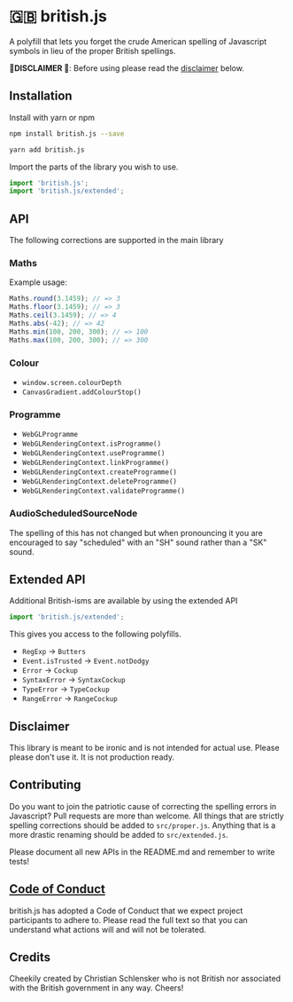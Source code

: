 # 🇬🇧 british.js

A polyfill that lets you forget the crude American spelling of Javascript symbols in lieu of
the proper British spellings.

**💂‍DISCLAIMER 💂‍**: Before using please read the [disclaimer](#disclaimer) below.

## Installation

Install with yarn or npm

```bash
npm install british.js --save
```

```bash
yarn add british.js
```

Import the parts of the library you wish to use.

```javascript
import 'british.js';
import 'british.js/extended';
```

## API

The following corrections are supported in the main library

### Maths

Example usage:

```javascript
Maths.round(3.1459); // => 3
Maths.floor(3.1459); // => 3
Maths.ceil(3.1459); // => 4
Maths.abs(-42); // => 42
Maths.min(100, 200, 300); // => 100
Maths.max(100, 200, 300); // => 300
```

### Colour

- `window.screen.colourDepth`
- `CanvasGradient.addColourStop()`

### Programme

- `WebGLProgramme`
- `WebGLRenderingContext.isProgramme()`
- `WebGLRenderingContext.useProgramme()`
- `WebGLRenderingContext.linkProgramme()`
- `WebGLRenderingContext.createProgramme()`
- `WebGLRenderingContext.deleteProgramme()`
- `WebGLRenderingContext.validateProgramme()`

### AudioScheduledSourceNode

The spelling of this has not changed but when pronouncing it you are encouraged to say "scheduled"
with an "SH" sound rather than a "SK" sound.

## Extended API

Additional British-isms are available by using the extended API

```javascript
import 'british.js/extended';
```

This gives you access to the following polyfills.

- `RegExp` -> `Butters`
- `Event.isTrusted` -> `Event.notDodgy`
- `Error` -> `Cockup`
- `SyntaxError` -> `SyntaxCockup`
- `TypeError` -> `TypeCockup`
- `RangeError` -> `RangeCockup`

## Disclaimer

This library is meant to be ironic and is not intended for actual use. Please please
don't use it. It is not production ready.

## Contributing

Do you want to join the patriotic cause of correcting the spelling errors in Javascript? Pull
requests are more than welcome.
All things that are strictly spelling corrections should be added to `src/proper.js`.
Anything that is a more drastic renaming should be added to `src/extended.js`.

Please document all new APIs in the README.md and remember to write tests!

## [Code of Conduct](http://todogroup.org/opencodeofconduct/)

british.js has adopted a Code of Conduct that we expect project participants
to adhere to. Please read the full text so that you can understand what
actions will and will not be tolerated.

## Credits

Cheekily created by Christian Schlensker who is not British nor associated with the
British government in any way. Cheers!
